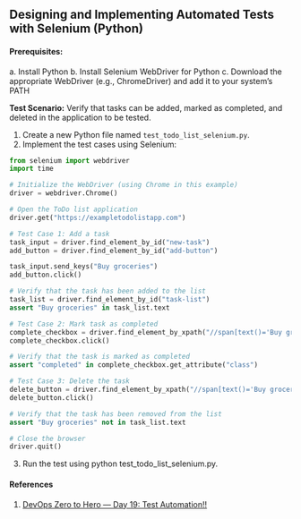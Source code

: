 ## Designing and Implementing Automated Tests with Selenium (Python)

#### Prerequisites:
a. Install Python
b. Install Selenium WebDriver for Python
c. Download the appropriate WebDriver (e.g., ChromeDriver) and add it to your system’s PATH

**Test Scenario:** Verify that tasks can be added, marked as completed, and deleted in the application to be tested.
1. Create a new Python file named `test_todo_list_selenium.py`.
2. Implement the test cases using Selenium:

```python
from selenium import webdriver
import time

# Initialize the WebDriver (using Chrome in this example)
driver = webdriver.Chrome()

# Open the ToDo list application
driver.get("https://exampletodolistapp.com")

# Test Case 1: Add a task
task_input = driver.find_element_by_id("new-task")
add_button = driver.find_element_by_id("add-button")

task_input.send_keys("Buy groceries")
add_button.click()

# Verify that the task has been added to the list
task_list = driver.find_element_by_id("task-list")
assert "Buy groceries" in task_list.text

# Test Case 2: Mark task as completed
complete_checkbox = driver.find_element_by_xpath("//span[text()='Buy groceries']/preceding-sibling::input[@type='checkbox']")
complete_checkbox.click()

# Verify that the task is marked as completed
assert "completed" in complete_checkbox.get_attribute("class")

# Test Case 3: Delete the task
delete_button = driver.find_element_by_xpath("//span[text()='Buy groceries']/following-sibling::button")
delete_button.click()

# Verify that the task has been removed from the list
assert "Buy groceries" not in task_list.text

# Close the browser
driver.quit()
```

3. Run the test using python test_todo_list_selenium.py.

#### References
1. [DevOps Zero to Hero — Day 19: Test Automation!!](https://medium.com/@navya.cloudops/devops-zero-to-hero-day-19-test-automation-992533856c0a)
